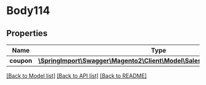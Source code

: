 # Body114

## Properties
Name | Type | Description | Notes
------------ | ------------- | ------------- | -------------
**coupon** | [**\SpringImport\Swagger\Magento2\Client\Model\SalesRuleDataCouponInterface**](SalesRuleDataCouponInterface.md) |  | 

[[Back to Model list]](../README.md#documentation-for-models) [[Back to API list]](../README.md#documentation-for-api-endpoints) [[Back to README]](../README.md)


